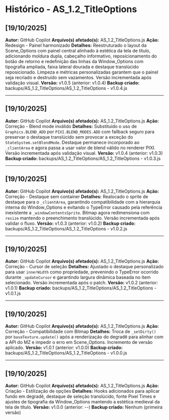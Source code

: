 # Histórico - AS_1.2_TitleOptions

## [19/10/2025]
**Autor:** GitHub Copilot
**Arquivo(s) afetado(s):** AS_1.2_TitleOptions.js
**Ação:** Redesign - Painel harmonizado
**Detalhes:** Reestruturado o layout da Scene_Options com painel central alinhado
à estética da tela de título, adicionando moldura dupla, cabeçalho informativo,
reposicionamento do botão de retorno e redefinição das linhas da Window_Options
com tipografia ampliada, faixa lateral dourada e destaque translúcido
reposicionado. Limpeza e métricas personalizadas garantem que o painel seja
recriado e destruído sem vazamentos. Versão incrementada após validação visual.
**Versão:** v1.0.5 (anterior: v1.0.4)
**Backup criado:** backups/AS_1.2_TitleOptions/AS_1.2_TitleOptions - v1.0.4.js

---

## [19/10/2025]
**Autor:** GitHub Copilot
**Arquivo(s) afetado(s):** AS_1.2_TitleOptions.js
**Ação:** Correção - Blend mode inválido
**Detalhes:** Substituído o uso de `Graphics.BLEND_ADD` por `PIXI.BLEND_MODES.ADD`
com fallback seguro para preservar o destaque translúcido sem provocar a
exceção do `StateSystem.setBlendMode`. Destaque permanece incorporado ao
`_clientArea` e agora passa a usar valor de blend válido no renderer PIXI.
Versão incrementada após validação visual.
**Versão:** v1.0.4 (anterior: v1.0.3)
**Backup criado:** backups/AS_1.2_TitleOptions/AS_1.2_TitleOptions - v1.0.3.js

---

## [19/10/2025]
**Autor:** GitHub Copilot
**Arquivo(s) afetado(s):** AS_1.2_TitleOptions.js
**Ação:** Correção - Destaque sem container
**Detalhes:** Realocado o sprite de destaque para o `_clientArea`, garantindo
compatibilidade com a hierarquia interna do Window_Options e evitando o
TypeError causado pela referência inexistente a `_windowContentsSprite`.
Bitmap agora redimensiona com `resize` mantendo o preenchimento translúcido.
Versão incrementada após validar o fluxo.
**Versão:** v1.0.3 (anterior: v1.0.2)
**Backup criado:** backups/AS_1.2_TitleOptions/AS_1.2_TitleOptions - v1.0.2.js

---

## [19/10/2025]
**Autor:** GitHub Copilot
**Arquivo(s) afetado(s):** AS_1.2_TitleOptions.js
**Ação:** Correção - Cursor de seleção
**Detalhes:** Ajustado o destaque personalizado para usar `innerWidth` como
propriedade, prevenindo o TypeError ocorrido durante `_updateCursor` e
garantindo largura dinâmica baseada no item selecionado. Versão incrementada
após o patch.
**Versão:** v1.0.2 (anterior: v1.0.1)
**Backup criado:** backups/AS_1.2_TitleOptions/AS_1.2_TitleOptions - v1.0.1.js

---

## [19/10/2025]
**Autor:** GitHub Copilot
**Arquivo(s) afetado(s):** AS_1.2_TitleOptions.js
**Ação:** Correção - Compatibilidade com Bitmap
**Detalhes:** Troca de `_setDirty()` por `baseTexture.update()` após a
renderização do degradê para alinhar com a API do MZ e impedir o erro em
Scene_Options. Incremento de versão aplicado.
**Versão:** v1.0.1 (anterior: v1.0.0)
**Backup criado:** backups/AS_1.2_TitleOptions/AS_1.2_TitleOptions - v1.0.0.js

---

## [19/10/2025]
**Autor:** GitHub Copilot
**Arquivo(s) afetado(s):** AS_1.2_TitleOptions.js
**Ação:** Criação - Estilização de opções
**Detalhes:** Hooks adicionados para aplicar fundo em degradê, destaque de
seleção translúcido, fonte Pixel Times e ajustes de tipografia da Window_Options
mantendo a estética medieval da tela de título.
**Versão:** v1.0.0 (anterior: --)
**Backup criado:** Nenhum (primeira versão)
